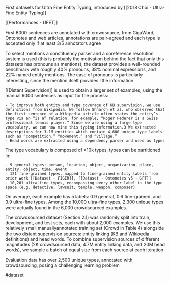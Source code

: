 First datasets for Ultra Fine Entity Typing, introduced by [[2018 Choi - Ultra-Fine Entity Typing]]

[[Performances - UFET]]

First 6000 sentences are annotated with crowdsource, from GigaWord, Ontonotes and web articles, annotations are pair-agreed and each type is accepted only if at least 3/5 annotators agree

To select mentions a constituency parser and a coreference resolution system is used (this is probably the motivation behind the fact that only this datasets has pronouns as mentions), the dataset provides a well-rounded benchmark with roughly 40% pronouns, 38% nominal expressions, and 22% named entity mentions. The case of pronouns is particularly interesting, since the mention itself provides little information.

[[Distant Supervision]] is used to obtain a larger set of examples, using the manual 6000 sentences as input for the process:

	- To improve both entity and type coverage of KB supervision, we use definitions from Wikipedia. We follow Shnarch et al. who observed that the first sentence of a Wikipedia article often states the entity’s type via an “is a” relation; for example, “Roger Federer is a Swiss professional tennis player.” Since we are using a large type vocabulary, we can now mine this typing information.3 We extracted descriptions for 3.1M entities which contain 4,600 unique type labels such as “competition,” “movement,” and “village.”
	- Head words are extracted using a dependency parser and used as types

The type vocabulary is composed of >10k types, types can be partitioned in: 

	- 9 general types: person, location, object, organization, place, entity, object, time, event
	- 121 fine-grained types, mapped to fine-grained entity labels from prior work [[Dataset - FIGER]], [[Dataset - Ontonotes v5 - GFT]]
	- 10,201 ultra-fine types, encompassing every other label in the type space (e.g. detective, lawsuit, temple, weapon, composer)
	
On average, each example has 5 labels: 0.9 general, 0.6 fine-grained, and 3.9 ultra-fine types. Among the 10,000 ultra-fine types, 2,300 unique types were actually found in the 6,000 crowdsourced examples.

The crowdsourced dataset (Section 2.1) was randomly split into train, development, and test sets, each with about 2,000 examples. We use this relatively small manuallyannotated training set (Crowd in Table 4) alongside the two distant supervision sources: entity linking (KB and Wikipedia definitions) and head words. To combine supervision sources of different magnitudes (2K crowdsourced data, 4.7M entity linking data, and 20M head words), we sample a batch of equal size from each source at each iteration

Evaluation data has over 2,500 unique types, annotated with crowdsourcing, posing a challenging learning problem

#dataset 